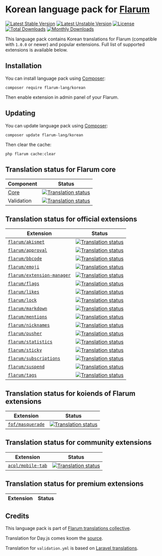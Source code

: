 # Korean language pack for [Flarum](https://flarum.org/)

[![Latest Stable Version](https://img.shields.io/packagist/v/flarum-lang/korean?color=success&label=stable)](https://packagist.org/packages/flarum-lang/korean) 
[![Latest Unstable Version](https://img.shields.io/packagist/v/flarum-lang/korean?include_prereleases&label=unstable)](https://packagist.org/packages/flarum-lang/korean) 
[![License](https://img.shields.io/packagist/l/flarum-lang/korean)](https://packagist.org/packages/flarum-lang/korean) 
[![Total Downloads](https://img.shields.io/packagist/dt/flarum-lang/korean)](https://packagist.org/packages/flarum-lang/korean/stats) 
[![Monthly Downloads](https://img.shields.io/packagist/dm/flarum-lang/korean)](https://packagist.org/packages/flarum-lang/korean/stats) 

This language pack contains Korean translations for Flarum (compatible with `1.0.0` or newer) and popular extensions. Full list of supported extensions is available below.


## Installation

You can install language pack using [Composer](https://getcomposer.org/):

```console
composer require flarum-lang/korean
```

Then enable extension in admin panel of your Flarum.


## Updating

You can update language pack using [Composer](https://getcomposer.org/):

```console
composer update flarum-lang/korean
```

Then clear the cache:

```console
php flarum cache:clear
```


## Translation status for Flarum core

| Component | Status |
| --- | --- |
| [Core](https://github.com/flarum/core) | [![Translation status](https://weblate.rob006.net/widgets/flarum/ko/core/svg-badge.svg)](https://weblate.rob006.net/projects/flarum/core/ko/) |
| Validation | [![Translation status](https://weblate.rob006.net/widgets/flarum/ko/validation/svg-badge.svg)](https://weblate.rob006.net/projects/flarum/validation/ko/) |


## Translation status for official extensions

<!-- flarum-extensions-list-start -->

| Extension | Status |
| --- | --- |
| [`flarum/akismet`](https://github.com/flarum/akismet) | [![Translation status](https://weblate.rob006.net/widgets/flarum/ko/flarum-akismet/svg-badge.svg)](https://weblate.rob006.net/projects/flarum/flarum-akismet/ko/) |
| [`flarum/approval`](https://github.com/flarum/approval) | [![Translation status](https://weblate.rob006.net/widgets/flarum/ko/flarum-approval/svg-badge.svg)](https://weblate.rob006.net/projects/flarum/flarum-approval/ko/) |
| [`flarum/bbcode`](https://github.com/flarum/bbcode) | [![Translation status](https://weblate.rob006.net/widgets/flarum/ko/flarum-bbcode/svg-badge.svg)](https://weblate.rob006.net/projects/flarum/flarum-bbcode/ko/) |
| [`flarum/emoji`](https://github.com/flarum/emoji) | [![Translation status](https://weblate.rob006.net/widgets/flarum/ko/flarum-emoji/svg-badge.svg)](https://weblate.rob006.net/projects/flarum/flarum-emoji/ko/) |
| [`flarum/extension-manager`](https://github.com/flarum/extension-manager) | [![Translation status](https://weblate.rob006.net/widgets/flarum/ko/flarum-extension-manager/svg-badge.svg)](https://weblate.rob006.net/projects/flarum/flarum-extension-manager/ko/) |
| [`flarum/flags`](https://github.com/flarum/flags) | [![Translation status](https://weblate.rob006.net/widgets/flarum/ko/flarum-flags/svg-badge.svg)](https://weblate.rob006.net/projects/flarum/flarum-flags/ko/) |
| [`flarum/likes`](https://github.com/flarum/likes) | [![Translation status](https://weblate.rob006.net/widgets/flarum/ko/flarum-likes/svg-badge.svg)](https://weblate.rob006.net/projects/flarum/flarum-likes/ko/) |
| [`flarum/lock`](https://github.com/flarum/lock) | [![Translation status](https://weblate.rob006.net/widgets/flarum/ko/flarum-lock/svg-badge.svg)](https://weblate.rob006.net/projects/flarum/flarum-lock/ko/) |
| [`flarum/markdown`](https://github.com/flarum/markdown) | [![Translation status](https://weblate.rob006.net/widgets/flarum/ko/flarum-markdown/svg-badge.svg)](https://weblate.rob006.net/projects/flarum/flarum-markdown/ko/) |
| [`flarum/mentions`](https://github.com/flarum/mentions) | [![Translation status](https://weblate.rob006.net/widgets/flarum/ko/flarum-mentions/svg-badge.svg)](https://weblate.rob006.net/projects/flarum/flarum-mentions/ko/) |
| [`flarum/nicknames`](https://github.com/flarum/nicknames) | [![Translation status](https://weblate.rob006.net/widgets/flarum/ko/flarum-nicknames/svg-badge.svg)](https://weblate.rob006.net/projects/flarum/flarum-nicknames/ko/) |
| [`flarum/pusher`](https://github.com/flarum/pusher) | [![Translation status](https://weblate.rob006.net/widgets/flarum/ko/flarum-pusher/svg-badge.svg)](https://weblate.rob006.net/projects/flarum/flarum-pusher/ko/) |
| [`flarum/statistics`](https://github.com/flarum/statistics) | [![Translation status](https://weblate.rob006.net/widgets/flarum/ko/flarum-statistics/svg-badge.svg)](https://weblate.rob006.net/projects/flarum/flarum-statistics/ko/) |
| [`flarum/sticky`](https://github.com/flarum/sticky) | [![Translation status](https://weblate.rob006.net/widgets/flarum/ko/flarum-sticky/svg-badge.svg)](https://weblate.rob006.net/projects/flarum/flarum-sticky/ko/) |
| [`flarum/subscriptions`](https://github.com/flarum/subscriptions) | [![Translation status](https://weblate.rob006.net/widgets/flarum/ko/flarum-subscriptions/svg-badge.svg)](https://weblate.rob006.net/projects/flarum/flarum-subscriptions/ko/) |
| [`flarum/suspend`](https://github.com/flarum/suspend) | [![Translation status](https://weblate.rob006.net/widgets/flarum/ko/flarum-suspend/svg-badge.svg)](https://weblate.rob006.net/projects/flarum/flarum-suspend/ko/) |
| [`flarum/tags`](https://github.com/flarum/tags) | [![Translation status](https://weblate.rob006.net/widgets/flarum/ko/flarum-tags/svg-badge.svg)](https://weblate.rob006.net/projects/flarum/flarum-tags/ko/) |

<!-- flarum-extensions-list-stop -->


## Translation status for koiends of Flarum extensions

<!-- fof-extensions-list-start -->

| Extension | Status |
| --- | --- |
| [`fof/masquerade`](https://github.com/FriendsOfFlarum/masquerade) | [![Translation status](https://weblate.rob006.net/widgets/flarum/ko/fof-masquerade/svg-badge.svg)](https://weblate.rob006.net/projects/flarum/fof-masquerade/ko/) |

<!-- fof-extensions-list-stop -->


## Translation status for community extensions

<!-- various-extensions-list-start -->

| Extension | Status |
| --- | --- |
| [`acpl/mobile-tab`](https://github.com/android-com-pl/mobile-tab) | [![Translation status](https://weblate.rob006.net/widgets/flarum/ko/acpl-mobile-tab/svg-badge.svg)](https://weblate.rob006.net/projects/flarum/acpl-mobile-tab/ko/) |

<!-- various-extensions-list-stop -->


## Translation status for premium extensions

<!-- premium-extensions-list-start -->

| Extension | Status |
| --- | --- |

<!-- premium-extensions-list-stop -->


## Credits

This language pack is part of [Flarum translations collective](https://github.com/rob006-software/flarum-translations).

Translation for Day.js comes koom the [source](https://github.com/iamkun/dayjs/blob/v1.10.4/src/locale/ko.js).

Translation for `validation.yml` is based on [Laravel translations](https://github.com/Laravel-Lang/lang/blob/8.1.3/src/ko/validation.php).
